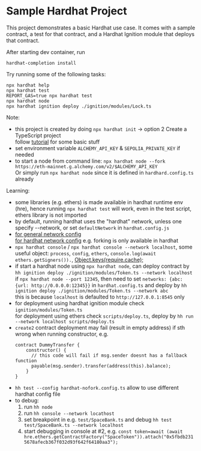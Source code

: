 # Sample Hardhat Project

This project demonstrates a basic Hardhat use case. It comes with a sample contract, a test for that contract, and a Hardhat Ignition module that deploys that contract.

After starting dev container, run
```
hardhat-completion install
```

Try running some of the following tasks:

```shell
npx hardhat help
npx hardhat test
REPORT_GAS=true npx hardhat test
npx hardhat node
npx hardhat ignition deploy ./ignition/modules/Lock.ts
```

Note:
- this project is created by doing `npx hardhat init` -> option 2 Create a TypeScript project  
  follow [tutorial](https://hardhat.org/tutorial) for some basic stuff
- set environment variable `ALCHEMY_API_KEY` & `SEPOLIA_PRIVATE_KEY` if needed
- to start a node from command line: `npx hardhat node --fork https://eth-mainnet.g.alchemy.com/v2/$ALCHEMY_API_KEY`  
  Or simply run `npx hardhat node` since it is defined in `hardhard.config.ts` already



Learning:
- some libraries (e.g. ethers) is made available in hardhat runtime env (hre), hence running `npx hardhat test` will work, even in the test script, ethers library is not imported
- by default, running hardhat uses the "hardhat" network, unless one specify --network, or set `defaultNetwork` in `hardhat.config.js`
- [for general network config](https://hardhat.org/hardhat-runner/docs/config#networks-configuration)  
  [for hardhat network config](https://hardhat.org/hardhat-network/docs/reference#config) e.g. forking is only available in hardhat
- `npx hardhat console` / `npx hardhat console --network localhost`, some useful object: `process`, `config`, `ethers`, `console.log(await ethers.getSigners()).`, [Object.keys(require.cache);](https://stackoverflow.com/questions/9791925/list-of-currently-loaded-node-js-modules)
- if start a hardhat node using `npx hardhat node`, can deploy contract by `hh ignition deploy ./ignition/modules/Token.ts --network localhost`  
  if `npx hardhat node --port 12345`, then need to set `networks: {abc: {url: http://0.0.0.0:12345}}` in `hardhat.config.ts` and deploy by `hh ignition deploy ./ignition/modules/Token.ts --network abc`  
  this is because `localhost` is defaulted to `http://127.0.0.1:8545` only
- for deployment using hardhat ignition module check `ignition/modules/Token.ts`  
  for deployment using ethers check `scripts/deploy.ts`, deploy by `hh run --network localhost scripts/deploy.ts`
- `create2` contract deployment may fail (result in empty address) if sth wrong when running constructor, e.g.  
  ```
  contract DummyTransfer {
      constructor() {
        // this code will fail if msg.sender doesnt has a fallback function
        payable(msg.sender).transfer(address(this).balance);
      }
  }
  ```
- `hh test --config hardhat-nofork.config.ts` allow to use different hardhat config file
- to debug:
  1. run `hh node`
  2. run `hh console --network locathost`
  3. set breakpoint in e.g. `test/SpaceBank.ts` and debug `hh test test/SpaceBank.ts --network localhost`
  4. start debugging in console at #2, e.g. `const token=await (await hre.ethers.getContractFactory("SpaceToken")).attach("0x5fbdb2315678afecb367f032d93f642f64180aa3");`